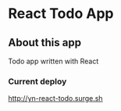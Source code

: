 # React Todo App

## About this app

Todo app written with React

### Current deploy

http://yn-react-todo.surge.sh
